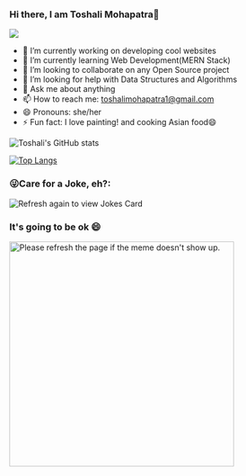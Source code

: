 ### Hi there, I am Toshali Mohapatra👋

![](https://komarev.com/ghpvc/?username=wildchaser1703&color=red)

- 🔭 I’m currently working on developing cool websites
- 🌱 I’m currently learning Web Development(MERN Stack)
- 👯 I’m looking to collaborate on any Open Source project
- 🤔 I’m looking for help with Data Structures and Algorithms
- 💬 Ask me about anything
- 📫 How to reach me: toshalimohapatra1@gmail.com
- 😄 Pronouns: she/her
- ⚡ Fun fact: I love painting! and cooking Asian food😄

![Toshali's GitHub stats](https://github-readme-stats.vercel.app/api?username=wildchaser1703&show_icons=true&&include_all_commits=true&theme=tokyonight&count_private=true)

[![Top Langs](https://github-readme-stats.vercel.app/api/top-langs/?username=wildchaser1703&layout=compact&show_icons=true&theme=tokyonight)](https://github.com/wildchaser1703/github-readme-stats)

### 😜Care for a Joke, eh?:
<img src="https://readme-jokes.vercel.app/api" alt="Refresh again to view Jokes Card" />

### It's going to be ok 😄
<a href="https://github.com/techytushar/random-memer"><img src='https://random-memer.herokuapp.com/' title="Meme" alt="Please refresh the page if the meme doesn't show up." height="400"></a>
